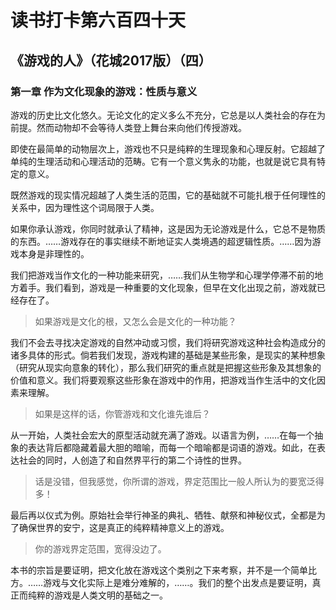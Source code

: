 # 读书打卡第六百四十天
## 《游戏的人》（花城2017版）（四）
### 第一章 作为文化现象的游戏：性质与意义

游戏的历史比文化悠久。无论文化的定义多么不充分，它总是以人类社会的存在为前提。然而动物却不会等待人类登上舞台来向他们传授游戏。

即使在最简单的动物层次上，游戏也不只是纯粹的生理现象和心理反射。它超越了单纯的生理活动和心理活动的范畴。它有一个意义隽永的功能，也就是说它具有特定的意义。

既然游戏的现实情况超越了人类生活的范围，它的基础就不可能扎根于任何理性的关系中，因为理性这个词局限于人类。

如果你承认游戏，你同时就承认了精神，这是因为无论游戏是什么，它总不是物质的东西。……游戏存在的事实继续不断地证实人类境遇的超逻辑性质。……因为游戏本身是非理性的。

我们把游戏当作文化的一种功能来研究，……我们从生物学和心理学停滞不前的地方着手。我们看到，游戏是一种重要的文化现象，但早在文化出现之前，游戏就已经存在了。
> 如果游戏是文化的根，又怎么会是文化的一种功能？

我们不会去寻找决定游戏的自然冲动或习惯，我们将研究游戏这种社会构造成分的诸多具体的形式。倘若我们发现，游戏构建的基础是某些形象，是现实的某种想象（研究从现实向意象的转化），那么我们研究的重点就是把握这些形象及其想象的价值和意义。我们将要观察这些形象在游戏中的作用，把游戏当作生活中的文化因素来理解。
> 如果是这样的话，你管游戏和文化谁先谁后？

从一开始，人类社会宏大的原型活动就充满了游戏。以语言为例，……在每一个抽象的表达背后都隐藏着最大胆的暗喻，而每一个暗喻都是词语的游戏。如此，在表达社会的同时，人创造了和自然界平行的第二个诗性的世界。
> 话是没错，但我感觉，你所谓的游戏，界定范围比一般人所认为的要宽泛得多！

最后再以仪式为例。原始社会举行神圣的典礼、牺牲、献祭和神秘仪式，全都是为了确保世界的安宁，这是真正的纯粹精神意义上的游戏。
> 你的游戏界定范围，宽得没边了。

本书的宗旨是要证明，把文化放在游戏这个类别之下来考察，并不是一个简单比方。……游戏与文化实际上是难分难解的，……。我们的整个出发点是要证明，真正而纯粹的游戏是人类文明的基础之一。

